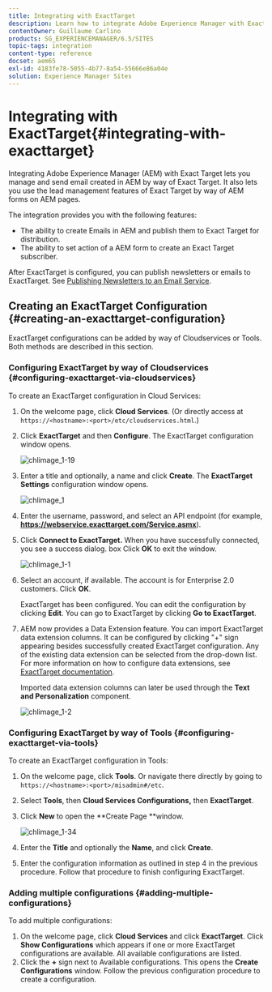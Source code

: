```yaml
---
title: Integrating with ExactTarget
description: Learn how to integrate Adobe Experience Manager with ExactTarget.
contentOwner: Guillaume Carlino
products: SG_EXPERIENCEMANAGER/6.5/SITES
topic-tags: integration
content-type: reference
docset: aem65
exl-id: 4183fe78-5055-4b77-8a54-55666e86a04e
solution: Experience Manager Sites
---
```

# Integrating with ExactTarget{#integrating-with-exacttarget}

Integrating Adobe Experience Manager (AEM) with Exact Target lets you manage and send email created in AEM by way of Exact Target. It also lets you use the lead management features of Exact Target by way of AEM forms on AEM pages.

The integration provides you with the following features:

* The ability to create Emails in AEM and publish them to Exact Target for distribution.
* The ability to set action of a AEM form to create an Exact Target subscriber.

After ExactTarget is configured, you can publish newsletters or emails to ExactTarget. See [Publishing Newsletters to an Email Service](/help/sites-authoring/personalization.md).

## Creating an ExactTarget Configuration {#creating-an-exacttarget-configuration}

ExactTarget configurations can be added by way of Cloudservices or Tools. Both methods are described in this section.

### Configuring ExactTarget by way of Cloudservices {#configuring-exacttarget-via-cloudservices}

To create an ExactTarget configuration in Cloud Services:

1. On the welcome page, click **Cloud Services**. (Or directly access at `https://<hostname>:<port>/etc/cloudservices.html`.)
1. Click **ExactTarget** and then **Configure**. The ExactTarget configuration window opens.

   ![chlimage_1-19](assets/chlimage_1-19.png)

1. Enter a title and optionally, a name and click **Create**. The **ExactTarget Settings** configuration window opens.

   ![chlimage_1](assets/chlimage_1.jpeg)

1. Enter the username, password, and select an API endpoint (for example, **https://webservice.exacttarget.com/Service.asmx**).
1. Click **Connect to ExactTarget.** When you have successfully connected, you see a success dialog. box Click **OK** to exit the window.

   ![chlimage_1-1](assets/chlimage_1-1.jpeg)

1. Select an account, if available. The account is for Enterprise 2.0 customers. Click **OK**.

   ExactTarget has been configured. You can edit the configuration by clicking **Edit**. You can go to ExactTarget by clicking **Go to ExactTarget**.

1. AEM now provides a Data Extension feature. You can import ExactTarget data extension columns. It can be configured by clicking "+" sign appearing besides successfully created ExactTarget configuration. Any of the existing data extension can be selected from the drop-down list. For more information on how to configure data extensions, see [ExactTarget documentation](https://help.salesforce.com/s/articleView?id=sf.mc_es_data_extension_data_relationships_classic.htm&type=5).

   Imported data extension columns can later be used through the **Text and Personalization** component.

   ![chlimage_1-2](assets/chlimage_1-2.jpeg)

### Configuring ExactTarget by way of Tools {#configuring-exacttarget-via-tools}

To create an ExactTarget configuration in Tools:

1. On the welcome page, click **Tools**. Or navigate there directly by going to `https://<hostname>:<port>/misadmin#/etc`.
1. Select **Tools**, then **Cloud Services Configurations,** then **ExactTarget**.
1. Click **New** to open the **Create Page **window.

   ![chlimage_1-34](assets/chlimage_1-3.jpeg)

1. Enter the **Title** and optionally the **Name**, and click **Create**.
1. Enter the configuration information as outlined in step 4 in the previous procedure. Follow that procedure to finish configuring ExactTarget.

### Adding multiple configurations {#adding-multiple-configurations}

To add multiple configurations:

1. On the welcome page, click **Cloud Services** and click **ExactTarget**. Click **Show Configurations** which appears if one or more ExactTarget configurations are available. All available configurations are listed.
1. Click the **+** sign next to Available configurations. This opens the **Create Configurations** window. Follow the previous configuration procedure to create a configuration.
